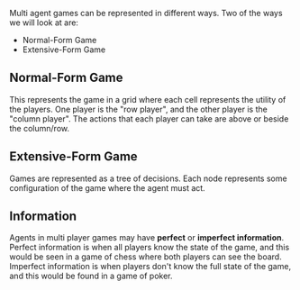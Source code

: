Multi agent games can be represented in different ways. Two of the ways we will
look at are: 

- Normal-Form Game
- Extensive-Form Game

## Normal-Form Game
This represents the game in a grid where each cell represents the utility of 
the players. One player is the "row player", and the other player is the 
"column player". The actions that each player can take are above or beside the
column/row. 

## Extensive-Form Game
Games are represented as a tree of decisions. Each node represents some 
configuration of the game where the agent must act. 


## Information
Agents in multi player games may have **perfect** or **imperfect information**.
Perfect information is when all players know the state of the game, and this
would be seen in a game of chess where both players can see the board.
Imperfect information is when players don't know the full state of the game,
and this would be found in a game of poker. 
